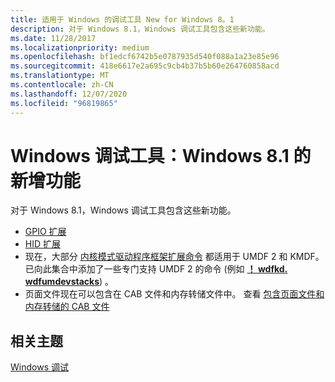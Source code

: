 ```yaml
---
title: 适用于 Windows 的调试工具 New for Windows 8。1
description: 对于 Windows 8.1，Windows 调试工具包含这些新功能。
ms.date: 11/28/2017
ms.localizationpriority: medium
ms.openlocfilehash: bf1edcf6742b5e0787935d540f088a1a23e85e96
ms.sourcegitcommit: 418e6617e2a695c9cb4b37b5b60e264760858acd
ms.translationtype: MT
ms.contentlocale: zh-CN
ms.lasthandoff: 12/07/2020
ms.locfileid: "96819865"
---
```

# <a name="debugging-tools-for-windows-new-for-windows-81"></a>Windows 调试工具：Windows 8.1 的新增功能


对于 Windows 8.1，Windows 调试工具包含这些新功能。

-   [GPIO 扩展](gpio-extensions.md)
-   [HID 扩展](hid-extensions.md)
-   现在，大部分 [内核模式驱动程序框架扩展命令](kernel-mode-driver-framework-extensions--wdfkd-dll-.md) 都适用于 UMDF 2 和 KMDF。 已向此集合中添加了一些专门支持 UMDF 2 的命令 (例如 [**！ wdfkd. wdfumdevstacks**](-wdfkd-wdfumdevstacks.md)) 。
-   页面文件现在可以包含在 CAB 文件和内存转储文件中。 查看 [包含页面文件和内存转储的 CAB 文件](cab-files-that-contain-paging-files-along-with-a-memory-dump.md)

## <a name="span-idrelated_topicsspanrelated-topics"></a><span id="related_topics"></span>相关主题


[Windows 调试](index.md)

 

 






